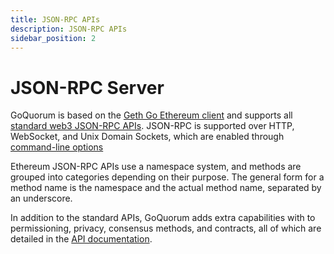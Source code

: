 ```yaml
---
title: JSON-RPC APIs
description: JSON-RPC APIs
sidebar_position: 2
---
```


# JSON-RPC Server

GoQuorum is based on the [Geth Go Ethereum client](https://geth.ethereum.org/) and supports all [standard web3 JSON-RPC APIs](https://geth.ethereum.org/docs/rpc/server). JSON-RPC is supported over HTTP, WebSocket, and Unix Domain Sockets, which are enabled through [command-line options](./connecting-to-a-node.md)

Ethereum JSON-RPC APIs use a namespace system, and methods are grouped into categories depending on their purpose. The general form for a method name is the namespace and the actual method name, separated by an underscore.

In addition to the standard APIs, GoQuorum adds extra capabilities with to permissioning, privacy, consensus methods, and contracts, all of which are detailed in the [API documentation](../reference/api-methods.md).
